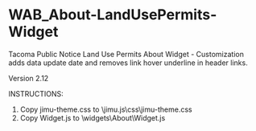 # WAB_About-LandUsePermits-Widget
Tacoma Public Notice Land Use Permits About Widget - Customization adds data update date and removes link hover underline in header links.

Version 2.12

INSTRUCTIONS:
1. Copy jimu-theme.css to \jimu.js\css\jimu-theme.css
2. Copy Widget.js to \widgets\About\Widget.js

